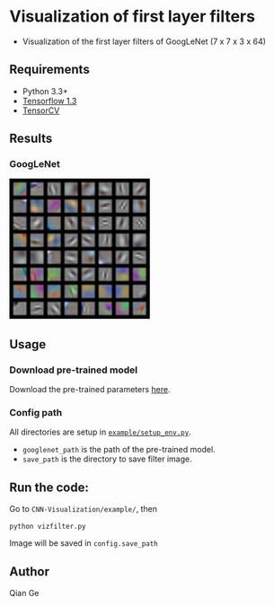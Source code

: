 # Visualization of first layer filters

- Visualization of the first layer filters of GoogLeNet (7 x 7 x 3 x 64)


## Requirements
- Python 3.3+
- [Tensorflow 1.3](https://www.tensorflow.org/)
- [TensorCV](https://github.com/conan7882/DeepVision-tensorflow) 



## Results
<!--- ### MNIST-->

### GoogLeNet
<p align = 'left'>
<img src ="figs/GoogLeNet.png" height="250" />
</p>



## Usage
### Download pre-trained model
Download the pre-trained parameters [here](http://www.deeplearningmodel.net/).
### Config path
All directories are setup in [`example/setup_env.py`](../../example/config_path.py).

- `googlenet_path` is the path of the pre-trained model.
- `save_path` is the directory to save filter image. 
       
## Run the code:

Go to `CNN-Visualization/example/`, then


```
python vizfilter.py
```	

Image will be saved in `config.save_path`  



## Author
Qian Ge


	
	





 
